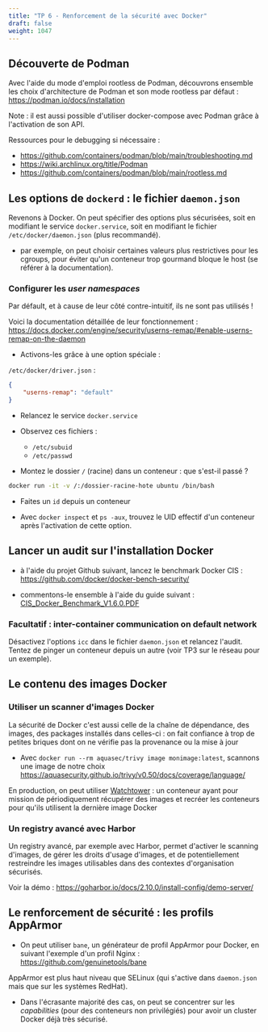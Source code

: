 ```yaml
---
title: "TP 6 - Renforcement de la sécurité avec Docker"
draft: false
weight: 1047
---
```


## Découverte de Podman

Avec l'aide du mode d'emploi rootless de Podman, découvrons ensemble les choix d'architecture de Podman et son mode rootless par défaut : 
<https://podman.io/docs/installation>

Note : il est aussi possible d'utiliser docker-compose avec Podman grâce à l'activation de son API.

Ressources pour le debugging si nécessaire :
- <https://github.com/containers/podman/blob/main/troubleshooting.md>
- <https://wiki.archlinux.org/title/Podman>
- <https://github.com/containers/podman/blob/main/rootless.md>

## Les options de `dockerd` : le fichier `daemon.json`

Revenons à Docker.
On peut spécifier des options plus sécurisées, soit en modifiant le service `docker.service`, soit en modifiant le fichier `/etc/docker/daemon.json` (plus recommandé).

- par exemple, on peut choisir certaines valeurs plus restrictives pour les cgroups, pour éviter qu'un conteneur trop gourmand bloque le host (se référer à la documentation).
<!-- - des _cgroups_ correct : `ulimit -a`
defaults dans le docker daemon.json -->

### Configurer les _user namespaces_
Par défault, et à cause de leur côté contre-intuitif, ils ne sont pas utilisés !

<!-- - exemple de durcissement conseillé : <https://docs.docker.com/engine/security/userns-remap/> -->


Voici la documentation détaillée de leur fonctionnement : 
<https://docs.docker.com/engine/security/userns-remap/#enable-userns-remap-on-the-daemon>

- Activons-les grâce à une option spéciale :

`/etc/docker/driver.json` :
```json
{
    "userns-remap": "default"
}
```

- Relancez le service `docker.service`

- Observez ces fichiers :
    - `/etc/subuid`
    - `/etc/passwd`


- Montez le dossier `/` (racine) dans un conteneur : que s'est-il passé ?
```bash
docker run -it -v /:/dossier-racine-hote ubuntu /bin/bash
```

- Faites un `id` depuis un conteneur

- Avec `docker inspect` et `ps -aux`, trouvez le UID effectif d'un conteneur après l'activation de cette option.


## Lancer un audit sur l'installation Docker

- à l'aide du projet Github suivant, lancez le benchmark Docker CIS : <https://github.com/docker/docker-bench-security/>

- commentons-le ensemble à l'aide du guide suivant : [CIS_Docker_Benchmark_V1.6.0.PDF](../../../pdfs/CIS_Docker_Benchmark_V1.6.0.PDF)

<!-- Le guide le plus récent est disponible en téléchargement ici : https://www.cisecurity.org/benchmark/docker -->
<!-- 
### Facultatif : SELinux

Activez SELinux dans le fichier `daemon.json` et relancez l'audit. -->

### Facultatif : inter-container communication on default network
Désactivez l'options `icc` dans le fichier `daemon.json` et relancez l'audit.
Tentez de pinger un conteneur depuis un autre (voir TP3 sur le réseau pour un exemple).

## Le contenu des images Docker

### Utiliser un scanner d'images Docker 
<!-- - Préciser l'empreintre SHA256 d'une image -->
La sécurité de Docker c'est aussi celle de la chaîne de dépendance, des images, des packages installés dans celles-ci : on fait confiance à trop de petites briques dont on ne vérifie pas la provenance ou la mise à jour

<!-- Avec `docker scout`, analysons les CVE présentes dans une image :

- installation : <https://github.com/docker/scout-cli/tree/main?tab=readme-ov-file#manual-installation> ou <https://www.techrepublic.com/article/how-to-add-docker-scout-feature/>
- mode d'emploi : <https://docs.docker.com/scout/quickstart/> -->

- Avec `docker run --rm aquasec/trivy image monimage:latest`, scannons une image de notre choix
https://aquasecurity.github.io/trivy/v0.50/docs/coverage/language/
<!-- 
- [docker-socket-proxy](https://github.com/Tecnativa/docker-socket-proxy) : protéger la _socket_ Docker quand on a besoin de la partager à des conteneurs comme Traefik ou Portainer 


https://github.com/hectorm/cetusguard
CetusGuard - CetusGuard is a tool that protects the Docker daemon socket by filtering calls to its API endpoints
-->

En production, on peut utiliser [Watchtower](https://github.com/containrrr/watchtower) : un conteneur ayant pour mission de périodiquement récupérer des images et recréer les conteneurs pour qu'ils utilisent la dernière image Docker

### Un registry avancé avec Harbor

Un registry avancé, par exemple avec Harbor, permet d'activer le scanning d'images, de gérer les droits d'usage d'images, et de potentiellement restreindre les images utilisables dans des contextes d'organisation sécurisés.

Voir la démo : https://goharbor.io/docs/2.10.0/install-config/demo-server/

## Le renforcement de sécurité : les profils AppArmor

- On peut utiliser `bane`, un générateur de profil AppArmor pour Docker, en suivant l'exemple d'un profil Nginx :
<https://github.com/genuinetools/bane>

AppArmor est plus haut niveau que SELinux (qui s'active dans `daemon.json` mais que sur les systèmes RedHat).

- Dans l'écrasante majorité des cas, on peut se concentrer sur les *capabilities* (pour des conteneurs non privilégiés) pour avoir un cluster Docker déjà très sécurisé.

<!-- - SELinux peut s'activer sur les systèmes RedHat : plusieurs règles liées à la conteneurisation sont ajoutées au système hôte pour rendre plus difficile une exploitation via un conteneur. Cela s'active dans les options du daemon Docker : <https://www.arhea.net/posts/2020-04-28-selinux-for-containers/> -->
<!-- - les profils *seccomp* ont une logique similaire : ils désactivent certains appels kernel (syscall) pour rendre plus difficile une exploitation (voir https://docs.docker.com/engine/security/seccomp/). En général on utilise un profil par défaut. -->

<!-- capabilities -->

<!-- wtf is seccomp -->

<!-- selinux enabled:  -->

<!-- Clair https://github.com/quay/clair -->

<!-- https://github.com/theupdateframework/notary -->

<!-- https://github.com/aquasecurity/trivy -->

